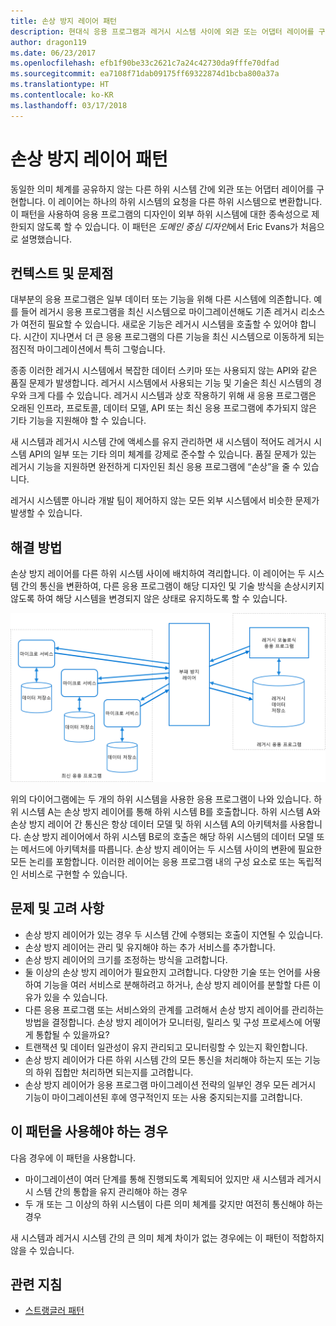 ```yaml
---
title: 손상 방지 레이어 패턴
description: 현대식 응용 프로그램과 레거시 시스템 사이에 외관 또는 어댑터 레이어를 구현합니다.
author: dragon119
ms.date: 06/23/2017
ms.openlocfilehash: efb1f90be33c2621c7a24c42730da9fffe70dfad
ms.sourcegitcommit: ea7108f71dab09175ff69322874d1bcba800a37a
ms.translationtype: HT
ms.contentlocale: ko-KR
ms.lasthandoff: 03/17/2018
---
```

# <a name="anti-corruption-layer-pattern"></a>손상 방지 레이어 패턴

동일한 의미 체계를 공유하지 않는 다른 하위 시스템 간에 외관 또는 어댑터 레이어를 구현합니다. 이 레이어는 하나의 하위 시스템의 요청을 다른 하위 시스템으로 변환합니다. 이 패턴을 사용하여 응용 프로그램의 디자인이 외부 하위 시스템에 대한 종속성으로 제한되지 않도록 할 수 있습니다. 이 패턴은 *도메인 중심 디자인*에서 Eric Evans가 처음으로 설명했습니다.

## <a name="context-and-problem"></a>컨텍스트 및 문제점

대부분의 응용 프로그램은 일부 데이터 또는 기능을 위해 다른 시스템에 의존합니다. 예를 들어 레거시 응용 프로그램을 최신 시스템으로 마이그레이션해도 기존 레거시 리소스가 여전히 필요할 수 있습니다. 새로운 기능은 레거시 시스템을 호출할 수 있어야 합니다. 시간이 지나면서 더 큰 응용 프로그램의 다른 기능을 최신 시스템으로 이동하게 되는 점진적 마이그레이션에서 특히 그렇습니다.

종종 이러한 레거시 시스템에서 복잡한 데이터 스키마 또는 사용되지 않는 API와 같은 품질 문제가 발생합니다. 레거시 시스템에서 사용되는 기능 및 기술은 최신 시스템의 경우와 크게 다를 수 있습니다. 레거시 시스템과 상호 작용하기 위해 새 응용 프로그램은 오래된 인프라, 프로토콜, 데이터 모델, API 또는 최신 응용 프로그램에 추가되지 않은 기타 기능을 지원해야 할 수 있습니다.

새 시스템과 레거시 시스템 간에 액세스를 유지 관리하면 새 시스템이 적어도 레거시 시스템 API의 일부 또는 기타 의미 체계를 강제로 준수할 수 있습니다. 품질 문제가 있는 레거시 기능을 지원하면 완전하게 디자인된 최신 응용 프로그램에 “손상”을 줄 수 있습니다. 

레거시 시스템뿐 아니라 개발 팀이 제어하지 않는 모든 외부 시스템에서 비슷한 문제가 발생할 수 있습니다. 

## <a name="solution"></a>해결 방법

손상 방지 레이어를 다른 하위 시스템 사이에 배치하여 격리합니다. 이 레이어는 두 시스템 간의 통신을 변환하여, 다른 응용 프로그램이 해당 디자인 및 기술 방식을 손상시키지 않도록 하여 해당 시스템을 변경되지 않은 상태로 유지하도록 할 수 있습니다.

![](./_images/anti-corruption-layer.png) 

위의 다이어그램에는 두 개의 하위 시스템을 사용한 응용 프로그램이 나와 있습니다. 하위 시스템 A는 손상 방지 레이어를 통해 하위 시스템 B를 호출합니다. 하위 시스템 A와 손상 방지 레이어 간 통신은 항상 데이터 모델 및 하위 시스템 A의 아키텍처를 사용합니다. 손상 방지 레이어에서 하위 시스템 B로의 호출은 해당 하위 시스템의 데이터 모델 또는 메서드에 아키텍처를 따릅니다. 손상 방지 레이어는 두 시스템 사이의 변환에 필요한 모든 논리를 포함합니다. 이러한 레이어는 응용 프로그램 내의 구성 요소로 또는 독립적인 서비스로 구현할 수 있습니다.

## <a name="issues-and-considerations"></a>문제 및 고려 사항

- 손상 방지 레이어가 있는 경우 두 시스템 간에 수행되는 호출이 지연될 수 있습니다.
- 손상 방지 레이어는 관리 및 유지해야 하는 추가 서비스를 추가합니다.
- 손상 방지 레이어의 크기를 조정하는 방식을 고려합니다.
- 둘 이상의 손상 방지 레이어가 필요한지 고려합니다. 다양한 기술 또는 언어를 사용하여 기능을 여러 서비스로 분해하려고 하거나, 손상 방지 레이어를 분할할 다른 이유가 있을 수 있습니다.
- 다른 응용 프로그램 또는 서비스와의 관계를 고려해서 손상 방지 레이어를 관리하는 방법을 결정합니다. 손상 방지 레이어가 모니터링, 릴리스 및 구성 프로세스에 어떻게 통합될 수 있을까요?
- 트랜잭션 및 데이터 일관성이 유지 관리되고 모니터링할 수 있는지 확인합니다.
- 손상 방지 레이어가 다른 하위 시스템 간의 모든 통신을 처리해야 하는지 또는 기능의 하위 집합만 처리하면 되는지를 고려합니다. 
- 손상 방지 레이어가 응용 프로그램 마이그레이션 전략의 일부인 경우 모든 레거시 기능이 마이그레이션된 후에 영구적인지 또는 사용 중지되는지를 고려합니다.

## <a name="when-to-use-this-pattern"></a>이 패턴을 사용해야 하는 경우

다음 경우에 이 패턴을 사용합니다.

- 마이그레이션이 여러 단계를 통해 진행되도록 계획되어 있지만 새 시스템과 레거시시 스템 간의 통합을 유지 관리해야 하는 경우
- 두 개 또는 그 이상의 하위 시스템이 다른 의미 체계를 갖지만 여전히 통신해야 하는 경우 

새 시스템과 레거시 시스템 간의 큰 의미 체계 차이가 없는 경우에는 이 패턴이 적합하지 않을 수 있습니다. 

## <a name="related-guidance"></a>관련 지침

- [스트랭글러 패턴](./strangler.md)
